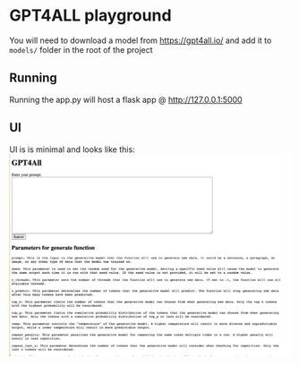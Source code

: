 # GPT4ALL playground

You will need to download a model from https://gpt4all.io/ and add it to `models/` folder in the root of the project

## Running

Running the app.py will host a flask app @ http://127.0.0.1:5000

## UI

UI is is minimal and looks like this:
![Screenshot of theUI](./screen.png)
